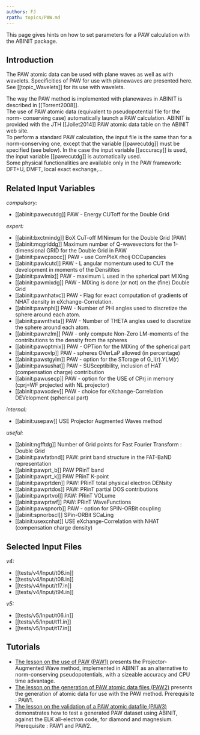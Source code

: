 ```yaml
---
authors: FJ
rpath: topics/PAW.md
---
```

<!--
This file is automatically generated by mksite.py. All changes will be lost.
Change the input yaml files or the python code
-->

This page gives hints on how to set parameters for a PAW calculation with the ABINIT package.

## Introduction

The PAW atomic data can be used with plane waves as well as with wavelets.
Specificities of PAW for use with planewaves are presented here. See
[[topic_Wavelets]] for its use with wavelets.

The way the PAW method is implemented with planewaves in ABINIT is described
in [[Torrent2008]].  
The use of PAW atomic data (equivalent to pseudopotential file for the norm-
conserving case) automatically launch a PAW calculation. ABINIT is provided
with the JTH [[Jollet2014]] PAW atomic data table on the ABINIT web site.  
To perform a standard PAW calculation, the input file is the same than for a
norm-conserving one, except that the variable [[pawecutdg]] must be specified
(see below). In the case the input variable [[accuracy]] is used, the input
variable [[pawecutdg]] is automatically used.  
Some physical functionalities are available only in the PAW framework: DFT+U,
DMFT, local exact exchange,...



## Related Input Variables

*compulsory:*

- [[abinit:pawecutdg]]  PAW - Energy CUToff for the Double Grid
 
*expert:*

- [[abinit:bxctmindg]]  BoX CuT-off MINimum for the Double Grid (PAW)
- [[abinit:mqgriddg]]  Maximum number of Q-wavevectors for the 1-dimensional GRID  for the Double Grid in PAW
- [[abinit:pawcpxocc]]  PAW - use ComPleX rhoij OCCupancies
- [[abinit:pawlcutd]]  PAW - L angular momentum used to CUT the development in moments of the Densitites
- [[abinit:pawlmix]]  PAW - maximum L used in the spherical part MIXing
- [[abinit:pawmixdg]]  PAW - MIXing is done (or not) on the (fine) Double Grid
- [[abinit:pawnhatxc]]  PAW - Flag for exact computation of gradients of NHAT density in eXchange-Correlation.
- [[abinit:pawnphi]]  PAW - Number of PHI angles used to discretize the sphere around each atom.
- [[abinit:pawntheta]]  PAW - Number of THETA angles used to discretize the sphere around each atom.
- [[abinit:pawnzlm]]  PAW - only compute Non-Zero LM-moments of the contributions to the density from the spheres
- [[abinit:pawoptmix]]  PAW - OPTion for the MIXing of the spherical part
- [[abinit:pawovlp]]  PAW - spheres OVerLaP allowed (in percentage)
- [[abinit:pawstgylm]]  PAW - option for the STorage of G_l(r).YLM(r)
- [[abinit:pawsushat]]  PAW - SUSceptibility, inclusion of HAT (compensation charge) contribution
- [[abinit:pawusecp]]  PAW - option for the USE of CPrj in memory (cprj=WF projected with NL projector)
- [[abinit:pawxcdev]]  PAW - choice for eXchange-Correlation DEVelopment (spherical part)
 
*internal:*

- [[abinit:usepaw]]  USE Projector Augmented Waves method
 
*useful:*

- [[abinit:ngfftdg]]  Number of Grid points for Fast Fourier Transform : Double Grid
- [[abinit:pawfatbnd]]  PAW: print band structure in the FAT-BaND representation
- [[abinit:pawprt_b]]  PAW PRinT band
- [[abinit:pawprt_k]]  PAW PRinT K-point
- [[abinit:pawprtden]]  PAW: PRinT total physical electron DENsity
- [[abinit:pawprtdos]]  PAW: PRinT partial DOS contributions
- [[abinit:pawprtvol]]  PAW: PRinT VOLume
- [[abinit:pawprtwf]]  PAW: PRinT WaveFunctions
- [[abinit:pawspnorb]]  PAW - option for SPiN-ORBit coupling
- [[abinit:spnorbscl]]  SPin-ORBit SCaLing
- [[abinit:usexcnhat]]  USE eXchange-Correlation with NHAT (compensation charge density)
 

## Selected Input Files

*v4:*

- [[tests/v4/Input/t06.in]]
- [[tests/v4/Input/t08.in]]
- [[tests/v4/Input/t17.in]]
- [[tests/v4/Input/t94.in]]
 
*v5:*

- [[tests/v5/Input/t06.in]]
- [[tests/v5/Input/t11.in]]
- [[tests/v5/Input/t17.in]]
 

## Tutorials

* [The lesson on the use of PAW (PAW1)](../../tutorial/generated_files/lesson_paw1.html) presents the Projector-Augmented Wave method, implemented in ABINIT as an alternative to norm-conserving pseudopotentials, with a sizeable accuracy and CPU time advantage.
* [The lesson on the generation of PAW atomic data files (PAW2)](../../tutorial/generated_files/lesson_paw2.html) presents the generation of atomic data for use with the PAW method. Prerequisite : PAW1.
* [The lesson on the validation of a PAW atomic datafile (PAW3)](../../tutorial/generated_files/lesson_paw3.html) demonstrates how to test a generated PAW dataset using ABINIT, against the ELK all-electron code, for diamond and magnesium. Prerequisite : PAW1 and PAW2.

